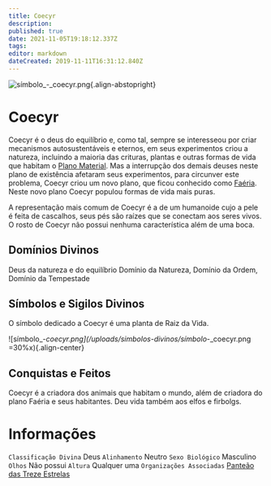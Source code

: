 ```yaml
---
title: Coecyr
description: 
published: true
date: 2021-11-05T19:18:12.337Z
tags: 
editor: markdown
dateCreated: 2019-11-11T16:31:12.840Z
---
```


<!-- SUBTITLE: Deus da Natureza e do Equilíbrio -->
![símbolo_-_coecyr.png](/uploads/simbolos-divinos/símbolo_-_coecyr.png){.align-abstopright}
# Coecyr
Coecyr é o deus do equilíbrio e, como tal, sempre se interesseou por criar mecanismos autosustentáveis e eternos, em seus experimentos criou a natureza, incluindo a maioria das crituras, plantas e outras formas de vida que habitam o [Plano Material](http://localhost/lugares/plano-material#plano-material). Mas a interrupção dos demais deuses neste plano de existência afetaram seus experimentos, para circunver este problema, Coecyr criou um novo plano, que ficou conhecido como [Faéria](http://localhost/lugares/faeria#faeria). Neste novo plano Coecyr populou formas de vida mais puras.

A representação mais comum de Coecyr é a de um humanoide cujo a pele é feita de cascalhos, seus pés são raízes que se conectam aos seres vivos. O rosto de Coecyr não possui nenhuma característica além de uma boca.

## Domínios Divinos
Deus da natureza e do equilíbrio Domínio da Natureza, Domínio da Ordem, Domínio da Tempestade

## Símbolos e Sigilos Divinos
O símbolo dedicado a Coecyr é uma planta de Raiz da Vida.

![símbolo_-_coecyr.png](/uploads/simbolos-divinos/símbolo_-_coecyr.png =30%x){.align-center}

## Conquistas e Feitos
Coecyr é a criadora dos animais que habitam o mundo, além de criadora do plano Faéria e seus habitantes. Deu vida também aos elfos e firbolgs.

# Informações
`Classificação Divina` Deus
`Alinhamento` Neutro
`Sexo Biológico` Masculino 
`Olhos` Não possui
`Altura` Qualquer uma 
`Organizações Associadas` [Panteão das Treze Estrelas](http://localhost/divindades/panteao-das-treze-estrelas#panteao-das-treze-estrelas)

